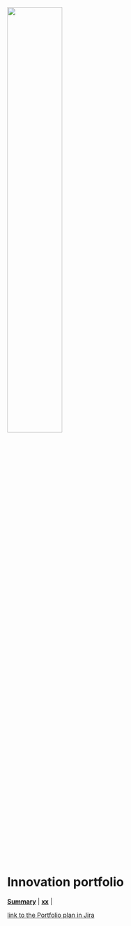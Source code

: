 <img src="innovation-roadmap-2020-06" width="50%">

# Innovation portfolio

**[Summary](#summary)** | **[xx](#xx)** |

[link to the Portfolio plan in Jira](https://team-1591525712086.atlassian.net/jira/software/projects/IP/boards/2/roadmap?shared=&atlOrigin=eyJpIjoiNGVlYTFlYzNmZGQ2NDFlY2FmNjZkOTNhNzk1MmY2NTMiLCJwIjoiaiJ9)